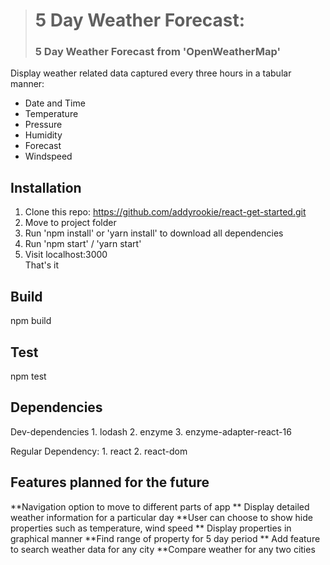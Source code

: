 > # 5 Day Weather Forecast:
>
> ### 5 Day Weather Forecast from 'OpenWeatherMap'

Display weather related data captured every three hours in a tabular manner:

*   Date and Time
*   Temperature
*   Pressure
*   Humidity
*   Forecast
*   Windspeed


## Installation

1.  Clone this repo: https://github.com/addyrookie/react-get-started.git
2.  Move to project folder
3.  Run 'npm install' or 'yarn install' to download all dependencies
4.  Run 'npm start' / 'yarn start'
5.  Visit localhost:3000  
    That's it

## Build
npm build

## Test
npm test

## Dependencies

Dev-dependencies 1. lodash   2. enzyme   3. enzyme-adapter-react-16   

Regular Dependency: 1. react   2. react-dom  

## Features planned for the future

**Navigation option to move to different parts of app ** Display detailed weather information for a particular day
**User can choose to show hide properties such as temperature, wind speed ** Display properties in graphical manner
**Find range of property for 5 day period ** Add feature to search weather data for any city
**Compare weather for any two cities 
